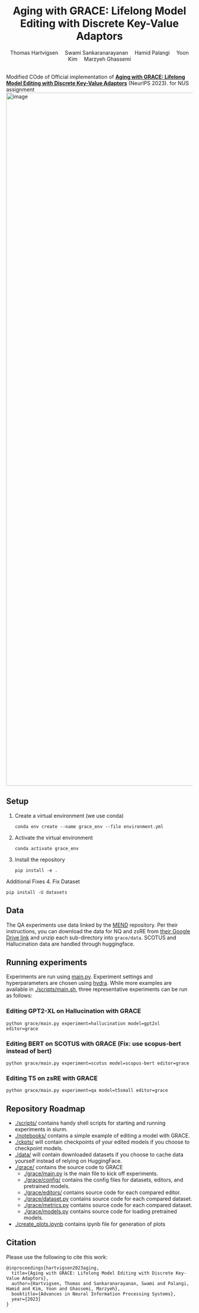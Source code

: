 <div align="center">
  
  <div>
  <h1>Aging with GRACE: Lifelong Model Editing with Discrete Key-Value Adaptors</h1>
  </div>

  <div>
      Thomas Hartvigsen&emsp; Swami Sankaranarayanan&emsp; Hamid Palangi&emsp; Yoon Kim&emsp; Marzyeh Ghassemi
  </div>
  <br/>

</div>

Modified COde of Official implementation of **[Aging with GRACE: Lifelong Model Editing with Discrete Key-Value Adaptors](https://arxiv.org/abs/2211.11031)** (NeurIPS 2023).
for NUS assignment
<img width="1866" alt="image" src="https://github.com/Thartvigsen/GRACE/assets/26936677/8f28ab99-2411-4fd8-949b-8373ebfff3b5">

## Setup
1. Create a virtual environment (we use conda)
    ```
    conda env create --name grace_env --file environment.yml
    ```
2. Activate the virtual environment
    ```
    conda activate grace_env
    ```
3. Install the repository
    ```
    pip install -e .
    ```
Additional Fixes
4. Fix Dataset
  ```
  pip install -U datasets
  ```
## Data
The QA experiments use data linked by the [MEND](https://github.com/eric-mitchell/mend) repository. Per their instructions, you can download the data for NQ and zsRE from [their Google Drive link](https://drive.google.com/drive/folders/1jAqBE45jEKR-5pMkwxlVQ0V8eKxqWbxA) and unzip each sub-directory into `grace/data`. SCOTUS and Hallucination data are handled through huggingface.

## Running experiments
Experiments are run using [main.py](./grace/main.py). Experiment settings and hyperparameters are chosen using [hydra](https://github.com/facebookresearch/hydra). While more examples are available in [./scripts/main.sh](./scripts/main.sh), three representative experiments can be run as follows:

### Editing GPT2-XL on Hallucination with GRACE
```
python grace/main.py experiment=hallucination model=gpt2xl editor=grace
```

### Editing BERT on SCOTUS with GRACE (Fix: use scopus-bert instead of bert)
```
python grace/main.py experiment=scotus model=scopus-bert editor=grace
```

### Editing T5 on zsRE with GRACE
```
python grace/main.py experiment=qa model=t5small editor=grace
```

## Repository Roadmap
* [./scripts/](./scripts/) contains handy shell scripts for starting and running experiments in slurm.
* [./notebooks/](./notebooks/) contains a simple example of editing a model with GRACE.
* [./ckpts/](./ckpts/) will contain checkpoints of your edited models if you choose to checkpoint models.
* [./data/](./data/) will contain downloaded datasets if you choose to cache data yourself instead of relying on HuggingFace.
* [./grace/](./grace/) contains the source code to GRACE
    * [./grace/main.py](./grace/main.py) is the main file to kick off experiments.
    * [./grace/config/](./grace/config/) contains the config files for datasets, editors, and pretrained models.
    * [./grace/editors/](./grace/editors/) contains source code for each compared editor.
    * [./grace/dataset.py](./grace/dataset.py) contains source code for each compared dataset.
    * [./grace/metrics.py](./grace/metrics.py) contains source code for each compared dataset.
    * [./grace/models.py](./grace/models.py) contains source code for loading pretrained models.
* [./create_plots.ipynb](./create_plots.ipynv) contains ipynb file for generation of plots
## Citation
Please use the following to cite this work:
```
@inproceedings{hartvigsen2023aging,
  title={Aging with GRACE: Lifelong Model Editing with Discrete Key-Value Adaptors},
  author={Hartvigsen, Thomas and Sankaranarayanan, Swami and Palangi, Hamid and Kim, Yoon and Ghassemi, Marzyeh},
  booktitle={Advances in Neural Information Processing Systems},
  year={2023}
}
```
